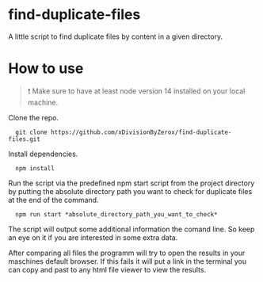 # find-duplicate-files
A little script to find duplicate files by content in a given directory.

# How to use
> ❗ Make sure to have at least node version 14 installed on your local machine.

Clone the repo.
```
  git clone https://github.com/xDivisionByZerox/find-duplicate-files.git
```

Install dependencies.
```
  npm install
```

Run the script via the predefined npm start script from the project directory by putting the absolute directory path you want to check for duplicate files at the end of the command. 
```
  npm run start *absolute_directory_path_you_want_to_check*
```

The script will output some additional information the comand line. So keep an eye on it if you are interested in some extra data.

After comparing all files the programm will try to open the results in your maschines default browser. If this fails it will put a link in the terminal you can copy and past to any html file viewer to view the results. 